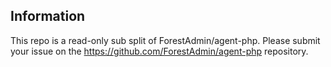 ## Information

This repo is a read-only sub split of ForestAdmin/agent-php. Please submit your issue on the https://github.com/ForestAdmin/agent-php repository.
